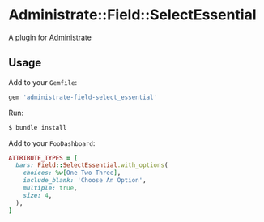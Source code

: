 # Administrate::Field::SelectEssential

A plugin for [Administrate](https://github.com/thoughtbot/administrate)

## Usage

Add to your `Gemfile`:

```ruby
gem 'administrate-field-select_essential'
```

Run:

```bash
$ bundle install
```

Add to your `FooDashboard`:
```ruby
ATTRIBUTE_TYPES = [
  bars: Field::SelectEssential.with_options(
    choices: %w[One Two Three],
    include_blank: 'Choose An Option',
    multiple: true,
    size: 4,
  ),
]
```

